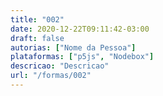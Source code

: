 ```yaml
---
title: "002"
date: 2020-12-22T09:11:42-03:00
draft: false
autorias: ["Nome da Pessoa"]
plataformas: ["p5js", "Nodebox"]
descricao: "Descricao"
url: "/formas/002"
---
```


